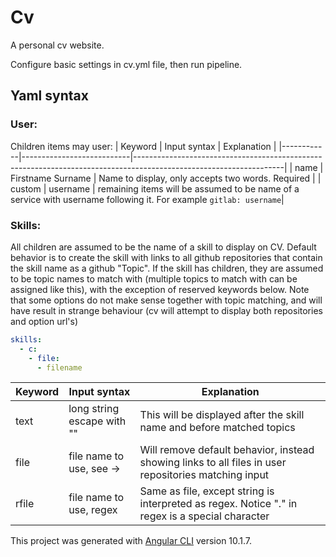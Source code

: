 # Cv

A personal cv website.

Configure basic settings in cv.yml file, then run pipeline.
## Yaml syntax

### User:
Children items may user:
| Keyword    | Input syntax              | Explanation                                                                                                       |
|------------|---------------------------|-------------------------------------------------------------------------------------------------------------------|
| name       | Firstname Surname         | Name to display, only accepts two words. Required                                                                 |
| custom     | username                  | remaining items will be assumed to be name of a service with username following it. For example `gitlab: username`|

### Skills:
All children are assumed to be the name of a skill to display on CV. Default behavior is to create the skill with links to all github repositories that contain the skill name as a github "Topic". If the skill has children, they are assumed to be topic names to match with (multiple topics to match with can be assigned like this), with the exception of reserved keywords below. Note that some options do not make sense together with topic matching, and will have result in strange behaviour (cv will attempt to display both repositories and option url's)
```yaml
skills:
  - c:
    - file:
      - filename
```

| Keyword    | Input syntax              | Explanation                                                                                                       |
|------------|---------------------------|-------------------------------------------------------------------------------------------------------------------|
| text       | long string escape with ""| This will be displayed after the skill name and before matched topics                                             |
| file       | file name to use, see ->  | Will remove default behavior, instead showing links to all files in user repositories matching input              |
| rfile      | file name to use, regex   | Same as file, except string is interpreted as regex. Notice "." in regex is a special character                   |

This project was generated with [Angular CLI](https://github.com/angular/angular-cli) version 10.1.7.
